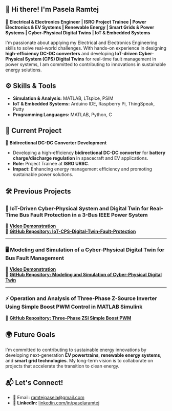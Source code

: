## 👋 Hi there! I'm **Pasela Ramtej**  

🚀 **Electrical & Electronics Engineer | ISRO Project Trainee | Power Electronics & EV Systems | Renewable Energy | Smart Grids & Power Systems | Cyber-Physical Digital Twins | IoT & Embedded Systems**
  

I'm passionate about applying my Electrical and Electronics Engineering skills to solve real-world challenges. With hands-on experience in designing **high-efficiency DC-DC converters** and developing **IoT-driven Cyber-Physical System (CPS) Digital Twins** for real-time fault management in power systems, I am committed to contributing to innovations in sustainable energy solutions.  


## ⚙️ **Skills & Tools**  

- **Simulation & Analysis:** MATLAB, LTspice, PSIM  
- **IoT & Embedded Systems:** Arduino IDE, Raspberry Pi, ThingSpeak, Putty  
- **Programming Languages:** MATLAB, Python, C  


## 🚀 **Current Project**  

🔋 **Bidirectional DC-DC Converter Development**  
- Developing a high-efficiency **bidirectional DC-DC converter** for **battery charge/discharge regulation** in spacecraft and EV applications.  
- **Role:** Project Trainee at **ISRO URSC**.  
- **Impact:** Enhancing energy management efficiency and promoting sustainable power solutions.  


## 🛠 **Previous Projects**  

### 🔎 **IoT-Driven Cyber-Physical System and Digital Twin for Real-Time Bus Fault Protection in a 3-Bus IEEE Power System**  
 
🎥 **[Video Demonstration](https://youtu.be/1SOuRba_OvU)**  
🎯 **[GitHub Repository: IoT-CPS-Digital-Twin-Fault-Protection](https://github.com/RAMTEJPASELA/IoT-CPS-Digital-Twin-Fault-Protection/blob/main/README.md)**  
 
---

### 🖥️ **Modeling and Simulation of a Cyber-Physical Digital Twin for Bus Fault Management**  

🎥 **[Video Demonstration](https://youtu.be/wIhd6TCpo74)**  
🎯 **[GitHub Repository: Modeling and Simulation of Cyber-Physical Digital Twin](https://github.com/RAMTEJPASELA/Modeling-and-Simulation-of-Cyber-Physical-Digital-Twin/blob/main/README.md)**  

---

### ⚡ **Operation and Analysis of Three-Phase Z-Source Inverter Using Simple Boost PWM Control in MATLAB Simulink**  

🎯 **[GitHub Repository: Three-Phase ZSI Simple Boost PWM](https://github.com/RAMTEJPASELA/Three-Phase-ZSI-Simple-Boost-PWM/blob/main/README.md)**  





## 🌍 **Future Goals**  

I'm committed to contributing to sustainable energy innovations by developing next-generation **EV powertrains**, **renewable energy systems**, and **smart grid technologies**. My long-term vision is to collaborate on projects that accelerate the transition to clean energy.  



## 📬 **Let's Connect!**  

- 📧 Email: [ramtejpasela@gmail.com](mailto:ramtejpasela@gmail.com)  
- 💼 **LinkedIn:** [linkedin.com/in/paselaramtej](https://www.linkedin.com/in/paselaramtej)  
